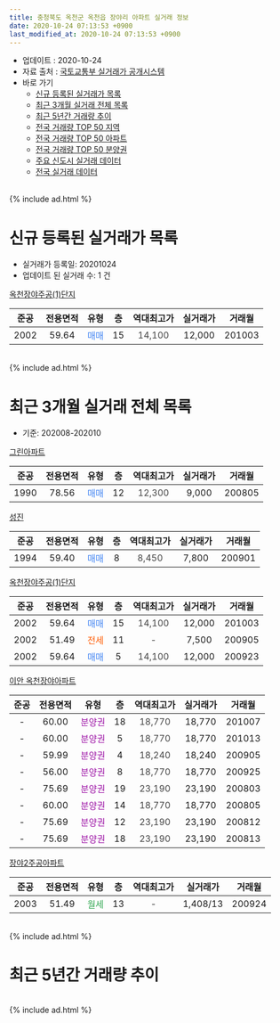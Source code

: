 ```yaml
---
title: 충청북도 옥천군 옥천읍 장야리 아파트 실거래 정보
date: 2020-10-24 07:13:53 +0900
last_modified_at: 2020-10-24 07:13:53 +0900
---
```


* 업데이트 : 2020-10-24
* 자료 출처 : [국토교통부 실거래가 공개시스템](http://rt.molit.go.kr)
* 바로 가기
    * [신규 등록된 실거래가 목록](#신규-등록된-실거래가-목록)
    * [최근 3개월 실거래 전체 목록](#최근-3개월-실거래-전체-목록)
    * [최근 5년간 거래량 추이](#최근-5년간-거래량-추이)
    * [전국 거래량 TOP 50 지역](https://inasie.github.io/apt-trade-info/최근-3개월-전국에서-가장-거래가-많이-발생한-지역)
    * [전국 거래량 TOP 50 아파트](https://inasie.github.io/apt-trade-info/최근-3개월-전국에서-가장-거래가-많이-발생한-아파트)
    * [전국 거래량 TOP 50 분양권](https://inasie.github.io/apt-trade-info/최근-3개월-전국에서-가장-거래가-많이-발생한-분양권)
    * [주요 신도시 실거래 데이터](https://inasie.github.io/apt-trade-info/주요-신도시)
    * [전국 실거래 데이터](https://inasie.github.io/apt-trade-info/전국)
<br>
{% include ad.html %}
<br>

# 신규 등록된 실거래가 목록
* 실거래가 등록일: 20201024
* 업데이트 된 실거래 수: 1 건


[옥천장야주공(1)단지](https://search.naver.com/search.naver?query=%EC%B6%A9%EC%B2%AD%EB%B6%81%EB%8F%84+%EC%98%A5%EC%B2%9C%EA%B5%B0+%EC%98%A5%EC%B2%9C%EC%9D%8D+%EC%9E%A5%EC%95%BC%EB%A6%AC+%EC%98%A5%EC%B2%9C%EC%9E%A5%EC%95%BC%EC%A3%BC%EA%B3%B5%281%29%EB%8B%A8%EC%A7%80)

|준공|전용면적|유형|층|역대최고가|실거래가|거래월|
|:---:|:---:|:---:|:---:|:---:|:---:|:---:|
|2002|59.64|<span style="color:#4285f3">매매</span>|15|<span style="color:#444444">14,100</span>|12,000|201003|


<br>
{% include ad.html %}
<br>

# 최근 3개월 실거래 전체 목록
* 기준: 202008-202010


[그린아파트](https://search.naver.com/search.naver?query=%EC%B6%A9%EC%B2%AD%EB%B6%81%EB%8F%84+%EC%98%A5%EC%B2%9C%EA%B5%B0+%EC%98%A5%EC%B2%9C%EC%9D%8D+%EC%9E%A5%EC%95%BC%EB%A6%AC+%EA%B7%B8%EB%A6%B0%EC%95%84%ED%8C%8C%ED%8A%B8)

|준공|전용면적|유형|층|역대최고가|실거래가|거래월|
|:---:|:---:|:---:|:---:|:---:|:---:|:---:|
|1990|78.56|<span style="color:#4285f3">매매</span>|12|<span style="color:#444444">12,300</span>|9,000|200805|

[성진](https://search.naver.com/search.naver?query=%EC%B6%A9%EC%B2%AD%EB%B6%81%EB%8F%84+%EC%98%A5%EC%B2%9C%EA%B5%B0+%EC%98%A5%EC%B2%9C%EC%9D%8D+%EC%9E%A5%EC%95%BC%EB%A6%AC+%EC%84%B1%EC%A7%84)

|준공|전용면적|유형|층|역대최고가|실거래가|거래월|
|:---:|:---:|:---:|:---:|:---:|:---:|:---:|
|1994|59.40|<span style="color:#4285f3">매매</span>|8|<span style="color:#444444">8,450</span>|7,800|200901|

[옥천장야주공(1)단지](https://search.naver.com/search.naver?query=%EC%B6%A9%EC%B2%AD%EB%B6%81%EB%8F%84+%EC%98%A5%EC%B2%9C%EA%B5%B0+%EC%98%A5%EC%B2%9C%EC%9D%8D+%EC%9E%A5%EC%95%BC%EB%A6%AC+%EC%98%A5%EC%B2%9C%EC%9E%A5%EC%95%BC%EC%A3%BC%EA%B3%B5%281%29%EB%8B%A8%EC%A7%80)

|준공|전용면적|유형|층|역대최고가|실거래가|거래월|
|:---:|:---:|:---:|:---:|:---:|:---:|:---:|
|2002|59.64|<span style="color:#4285f3">매매</span>|15|<span style="color:#444444">14,100</span>|12,000|201003|
|2002|51.49|<span style="color:#ff5a00">전세</span>|11|<span style="color:#444444">-</span>|7,500|200905|
|2002|59.64|<span style="color:#4285f3">매매</span>|5|<span style="color:#444444">14,100</span>|12,000|200923|

[이안 옥천장야아파트](https://search.naver.com/search.naver?query=%EC%B6%A9%EC%B2%AD%EB%B6%81%EB%8F%84+%EC%98%A5%EC%B2%9C%EA%B5%B0+%EC%98%A5%EC%B2%9C%EC%9D%8D+%EC%9E%A5%EC%95%BC%EB%A6%AC+%EC%9D%B4%EC%95%88+%EC%98%A5%EC%B2%9C%EC%9E%A5%EC%95%BC%EC%95%84%ED%8C%8C%ED%8A%B8)

|준공|전용면적|유형|층|역대최고가|실거래가|거래월|
|:---:|:---:|:---:|:---:|:---:|:---:|:---:|
|-|60.00|<span style="color:#9C11A5">분양권</span>|18|<span style="color:#444444">18,770</span>|18,770|201007|
|-|60.00|<span style="color:#9C11A5">분양권</span>|5|<span style="color:#444444">18,770</span>|18,770|201013|
|-|59.99|<span style="color:#9C11A5">분양권</span>|4|<span style="color:#444444">18,240</span>|18,240|200905|
|-|56.00|<span style="color:#9C11A5">분양권</span>|8|<span style="color:#444444">18,770</span>|18,770|200925|
|-|75.69|<span style="color:#9C11A5">분양권</span>|19|<span style="color:#444444">23,190</span>|23,190|200803|
|-|60.00|<span style="color:#9C11A5">분양권</span>|14|<span style="color:#444444">18,770</span>|18,770|200805|
|-|75.69|<span style="color:#9C11A5">분양권</span>|12|<span style="color:#444444">23,190</span>|23,190|200812|
|-|75.69|<span style="color:#9C11A5">분양권</span>|18|<span style="color:#444444">23,190</span>|23,190|200813|

[장야2주공아파트](https://search.naver.com/search.naver?query=%EC%B6%A9%EC%B2%AD%EB%B6%81%EB%8F%84+%EC%98%A5%EC%B2%9C%EA%B5%B0+%EC%98%A5%EC%B2%9C%EC%9D%8D+%EC%9E%A5%EC%95%BC%EB%A6%AC+%EC%9E%A5%EC%95%BC2%EC%A3%BC%EA%B3%B5%EC%95%84%ED%8C%8C%ED%8A%B8)

|준공|전용면적|유형|층|역대최고가|실거래가|거래월|
|:---:|:---:|:---:|:---:|:---:|:---:|:---:|
|2003|51.49|<span style="color:#34a853">월세</span>|13|<span style="color:#444444">-</span>|1,408/13|200924|


<br>
{% include ad.html %}
<br>

# 최근 5년간 거래량 추이


<div style="width:100%;">
    <canvas id="deal_progress" height="200"></canvas>
</div>

<script>
new Chart(document.getElementById("deal_progress"), {
    type: 'line',
    data: {
        labels: ['201510','201511','201512','201601','201602','201603','201604','201605','201606','201607','201608','201609','201610','201611','201612','201701','201702','201703','201704','201705','201706','201707','201708','201709','201710','201711','201712','201801','201802','201803','201804','201805','201806','201807','201808','201809','201810','201811','201812','201901','201902','201903','201904','201905','201906','201907','201908','201909','201910','201911','201912','202001','202002','202003','202004','202005','202006','202007','202008','202009','202010'],
        datasets: [{
            label: '매매',
            pointRadius: 1,
            data: [2, 1, 0, 3, 3, 1, 3, 1, 2, 3, 6, 2, 1, 4, 3, 3, 0, 3, 3, 1, 3, 3, 2, 4, 5, 5, 5, 4, 0, 3, 3, 4, 2, 1, 3, 3, 2, 3, 3, 3, 2, 4, 2, 3, 4, 0, 2, 1, 0, 3, 2, 1, 6, 4, 2, 0, 7, 3, 5, 4, 3],
            borderColor: "rgba(255, 201, 14, 1)",
            backgroundColor: "rgba(255, 201, 14, 0.5)",
            fill: false,
            lineTension: 0
        },{
            label: '전월세',
            pointRadius: 1,
            data: [5, 4, 2, 2, 3, 1, 2, 1, 1, 2, 1, 1, 1, 5, 2, 4, 3, 2, 0, 2, 1, 4, 4, 5, 5, 5, 6, 3, 1, 1, 4, 2, 2, 0, 2, 0, 1, 4, 3, 1, 2, 1, 5, 0, 1, 2, 3, 2, 2, 2, 2, 6, 4, 0, 0, 0, 1, 0, 0, 2, 0],
            borderColor: "rgba(0, 141, 185, 1)",
            backgroundColor: "rgba(0, 141, 185, 0.5)",
            fill: false,
            lineTension: 0
        }
        ]
    },
    options: {
        responsive: true,
        title: {
            display: false
        },
        tooltips: {
            mode: 'index',
            intersect: false
        },
        hover: {
            mode: 'nearest',
            intersect: true
        },
        scales: {
            xAxes: [{
                display: true,
                scaleLabel: {
                    display: true,
                    labelString: '년/월'
                }
            }],
            yAxes: [{
                display: true,
                ticks: {
                    suggestedMin: 0,
                },
                scaleLabel: {
                    display: true,
                    labelString: '실거래 수'
                }
            }]
        }
    }
});

</script>


<br>
{% include ad.html %}
<br>

